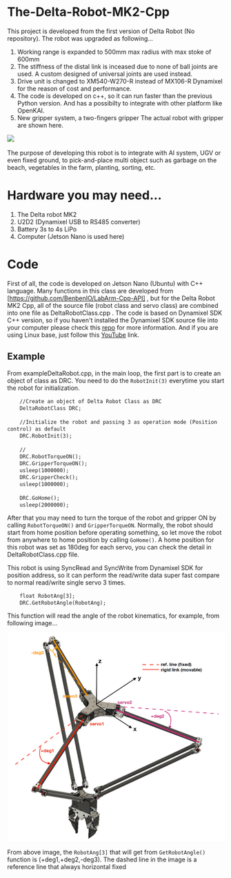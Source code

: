 # The-Delta-Robot-MK2-Cpp
This project is developed from the first version of Delta Robot (No repository). The robot was upgraded as following...
1. Working range is expanded to 500mm max radius with max stoke of 600mm
2. The stiffness of the distal link is inceased due to none of ball joints are used. A custom designed of universal joints are used instead.
3. Drive unit is changed to XM540-W270-R instead of MX106-R Dynamixel for the reason of cost and performance.
4. The code is developed on c++, so it can run faster than the previous Python version. And has a possibilty to integrate with other platform like OpenKAI.
5. New gripper system, a two-fingers gripper
The actual robot with gripper are shown here.

![](image/realrobot.png)

The purpose of developing this robot is to integrate with AI system, UGV or even fixed ground, to pick-and-place multi object such as garbage on the beach, vegetables in the farm, planting, sorting, etc. 

# Hardware you may need...
1. The Delta robot MK2
2. U2D2 (Dynamixel USB to RS485 converter)
3. Battery 3s to 4s LiPo
4. Computer (Jetson Nano is used here)

# Code
First of all, the code is developed on Jetson Nano (Ubuntu) with C++ language. Many functions in this class are developed from [https://github.com/BenbenIO/LabArm-Cpp-API] , but for the Delta Robot MK2 Cpp, all of the source file (robot class and servo class) are combined into one file as DeltaRobotClass.cpp . The code is based on Dynamixel SDK C++ version, so if you haven't installed the Dynamixel SDK source file into your computer please check this [repo](https://github.com/ROBOTIS-GIT/DynamixelSDK) for more information. And if you are using Linux base, just follow this [YouTube](https://www.youtube.com/watch?v=zb8I05D-LGE) link.

## Example
From exampleDeltaRobot.cpp, in the main loop, the first part is to create an object of class as DRC. You need to do the `RobotInit(3)` everytime you start the robot for initialization.
```
	//Create an object of Delta Robot Class as DRC
	DeltaRobotClass DRC;

	//Initialize the robot and passing 3 as operation mode (Position control) as default
	DRC.RobotInit(3);

	//
	DRC.RobotTorqueON();
	DRC.GripperTorqueON();
	usleep(1000000);
	DRC.GripperCheck();
	usleep(1000000);

	DRC.GoHome();
	usleep(2000000);
```
After that you may need to turn the torque of the robot and gripper ON by calling `RobotTorqueON()` and `GripperTorqueON`.
Normally, the robot should start from home position before operating something, so let move the robot from anywhere to home position by calling `GoHome()`. A home position for this robot was set as 180deg for each servo, you can check the detail in DeltaRobotClass.cpp file. 

This robot is using SyncRead and SyncWrite from Dynamixel SDK for position address, so it can perform the read/write data super fast compare to normal read/write single servo 3 times.
```
	float RobotAng[3];
	DRC.GetRobotAngle(RobotAng);
```
This function will read the angle of the robot kinematics, for example, from following image...

![](image/simplekinematics.PNG)

From above image, the `RobotAng[3]` that will get from `GetRobotAngle()` function is (+deg1,+deg2,-deg3). The dashed line in the image is a reference line that always horizontal fixed
  
